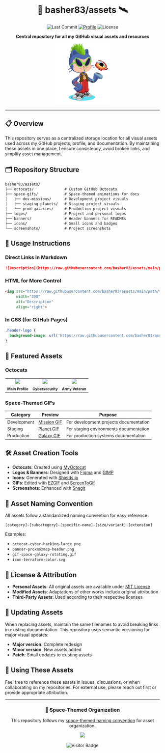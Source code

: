 <div align="center">

# 🚀 basher83/assets 🛰️

![Last Commit](https://img.shields.io/github/last-commit/basher83/assets?path=README.md&display_timestamp=committer)
[![Profile](https://img.shields.io/badge/GitHub-basher83-181717?style=flat&logo=github)](https://github.com/basher83)
![License](https://img.shields.io/badge/License-MIT-blue.svg)


**Central repository for all my GitHub visual assets and resources**

<img src="https://raw.githubusercontent.com/basher83/assets/main/octocats/main-profile-octocat.png" width="200" alt="basher83 Custom Octocat">

</div>

---

## 📋 Overview

This repository serves as a centralized storage location for all visual assets used across my GitHub projects, profile, and documentation. By maintaining these assets in one place, I ensure consistency, avoid broken links, and simplify asset management.

## 🗂️ Repository Structure

```
basher83/assets/
├── octocats/              # Custom GitHub Octocats
├── space-gifs/            # Space-themed animations for docs
│   ├── dev-missions/      # Development project visuals
│   ├── staging-planets/   # Staging project visuals
│   └── prod-galaxies/     # Production project visuals
├── logos/                 # Project and personal logos
├── banners/               # Header banners for READMEs
├── icons/                 # Small icons and badges
└── screenshots/           # Project screenshots
```

## 🔗 Usage Instructions

### Direct Links in Markdown

```markdown
![Description](https://raw.githubusercontent.com/basher83/assets/main/path/to/asset.png)
```

### HTML for More Control

```html
<img src="https://raw.githubusercontent.com/basher83/assets/main/path/to/asset.png" 
     width="300" 
     alt="Description"
     align="right">
```

### In CSS (for GitHub Pages)

```css
.header-logo {
  background-image: url('https://raw.githubusercontent.com/basher83/assets/main/logos/my-logo.png');
}
```

## 🌟 Featured Assets

### Octocats

<div align="center">
  <table>
    <tr>
      <td align="center">
        <img src="https://raw.githubusercontent.com/basher83/assets/main/octocats/placeholder-main.png" width="100"><br>
        <sub><b>Main Profile</b></sub>
      </td>
      <td align="center">
        <img src="https://raw.githubusercontent.com/basher83/assets/main/octocats/placeholder-cyber.png" width="100"><br>
        <sub><b>Cybersecurity</b></sub>
      </td>
      <td align="center">
        <img src="https://raw.githubusercontent.com/basher83/assets/main/octocats/placeholder-army.png" width="100"><br>
        <sub><b>Army Veteran</b></sub>
      </td>
    </tr>
  </table>
</div>

### Space-Themed GIFs

| Category | Preview | Purpose |
|----------|---------|---------|
| Development | [Mission GIF](https://raw.githubusercontent.com/basher83/assets/main/space-gifs/dev-missions/placeholder.gif) | For development projects documentation |
| Staging | [Planet GIF](https://raw.githubusercontent.com/basher83/assets/main/space-gifs/staging-planets/placeholder.gif) | For staging environments documentation |
| Production | [Galaxy GIF](https://raw.githubusercontent.com/basher83/assets/main/space-gifs/prod-galaxies/placeholder.gif) | For production systems documentation |

## 🛠️ Asset Creation Tools

- **Octocats**: Created using [MyOctocat](https://myoctocat.com/)
- **Logos & Banners**: Designed with [Figma](https://www.figma.com/) and [GIMP](https://www.gimp.org/)
- **Icons**: Generated with [Shields.io](https://shields.io/)
- **GIFs**: Edited with [EZGIF](https://ezgif.com/) and [ScreenToGif](https://www.screentogif.com/)
- **Screenshots**: Enhanced with [Snagit](https://www.techsmith.com/screen-capture.html)

## 📝 Asset Naming Convention

All assets follow a standardized naming convention for easy reference:

```
[category]-[subcategory]-[specific-name]-[size/variant].[extension]
```

Examples:
- `octocat-cyber-hacking-large.png`
- `banner-proxmoxmcp-header.png`
- `gif-space-galaxy-rotating.gif`
- `icon-terraform-color.svg`

## 📜 License & Attribution

- **Personal Assets**: All original assets are available under [MIT License](LICENSE)
- **Modified Assets**: Adaptations of other works include original attribution
- **Third-Party Assets**: Used according to their respective licenses

## 🔄 Updating Assets

When replacing assets, maintain the same filenames to avoid breaking links in existing documentation. This repository uses semantic versioning for major visual updates:

- **Major version**: Complete redesign
- **Minor version**: New assets added
- **Patch**: Small updates to existing assets

## 🤝 Using These Assets

Feel free to reference these assets in issues, discussions, or when collaborating on my repositories. For external use, please reach out first or provide appropriate attribution.

---

<div align="center">
  
### 🌌 Space-Themed Organization

This repository follows my [space-themed naming convention](https://github.com/basher83/basher83/blob/main/repo-naming-conventions.md) for asset organization.

<img src="https://raw.githubusercontent.com/basher83/assets/main/space-gifs/placeholder-footer.gif" width="500">

![Visitor Badge](https://visitor-badge.laobi.icu/badge?page_id=basher83.assets)

</div>